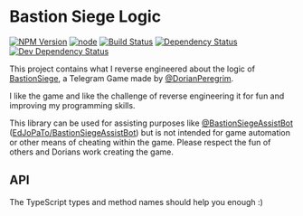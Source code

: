 # Bastion Siege Logic

[![NPM Version](https://img.shields.io/npm/v/bastion-siege-logic.svg)](https://www.npmjs.com/package/bastion-siege-logic)
[![node](https://img.shields.io/node/v/bastion-siege-logic.svg)](https://www.npmjs.com/package/bastion-siege-logic)
[![Build Status](https://travis-ci.com/EdJoPaTo/bastion-siege-logic.svg?branch=master)](https://travis-ci.com/EdJoPaTo/bastion-siege-logic)
[![Dependency Status](https://david-dm.org/EdJoPaTo/bastion-siege-logic/status.svg)](https://david-dm.org/EdJoPaTo/bastion-siege-logic)
[![Dev Dependency Status](https://david-dm.org/EdJoPaTo/bastion-siege-logic/dev-status.svg)](https://david-dm.org/EdJoPaTo/bastion-siege-logic?type=dev)

This project contains what I reverse engineered about the logic of [BastionSiege](https://telegram.me/BastionSiegeBot?start=ab4b7ba6256a86b6), a Telegram Game made by [@DorianPeregrim](https://t.me/DorianPeregrim).

I like the game and like the challenge of reverse engineering it for fun and improving my programming skills.

This library can be used for assisting purposes like [@BastionSiegeAssistBot](https://t.me/BastionSiegeAssistBot) ([EdJoPaTo/BastionSiegeAssistBot](https://github.com/EdJoPaTo/BastionSiegeAssistBot)) but is not intended for game automation or other means of cheating within the game.
Please respect the fun of others and Dorians work creating the game.


## API

The TypeScript types and method names should help you enough :)

